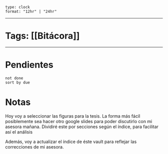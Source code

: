 
```widgets
type: clock
format: "12hr" | "24hr"
```
---

# Tags: [[Bitácora]]


---
# Pendientes
```tasks
not done
sort by due
```

# Notas 

Hoy voy a seleccionar las figuras para la tesis. La forma más fácil posiblemente sea hacer otro google slides para poder discutirlo con mi asesora mañana.
Dividiré este por secciones según el índice, para facilitar así el análisis

Además, voy a actualizar el índice de éste vault para reflejar las correcciones de mi asesora.